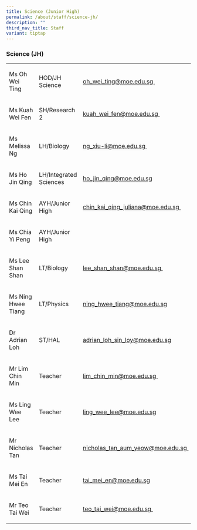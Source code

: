 ```yaml
---
title: Science (Junior High)
permalink: /about/staff/science-jh/
description: ""
third_nav_title: Staff
variant: tiptap
---
```

<h3>Science (JH)</h3><table><tbody><tr><td rowspan="1" colspan="1"><p>Ms Oh Wei Ting</p></td><td rowspan="1" colspan="1"><p>HOD/JH Science</p></td><td rowspan="1" colspan="1"><p><a href="mailto:oh_wei_ting@moe.edu.sg" rel="noopener noreferrer nofollow" target="_blank">oh_wei_ting@moe.edu.sg&nbsp;</a></p></td></tr><tr><td rowspan="1" colspan="1"><p>Ms Kuah Wei Fen</p></td><td rowspan="1" colspan="1"><p>SH/Research 2</p></td><td rowspan="1" colspan="1"><p><a href="mailto:kuah_wei_fen@moe.edu.sg" rel="noopener noreferrer nofollow" target="_blank">kuah_wei_fen@moe.edu.sg&nbsp;</a></p></td></tr><tr><td rowspan="1" colspan="1"><p>Ms Melissa Ng</p></td><td rowspan="1" colspan="1"><p>LH/Biology</p></td><td rowspan="1" colspan="1"><p><a href="mailto:ng_xiu-li@moe.edu.sg" rel="noopener noreferrer nofollow" target="_blank">ng_xiu-li@moe.edu.sg&nbsp;</a></p></td></tr><tr><td rowspan="1" colspan="1"><p>Ms Ho Jin Qing</p></td><td rowspan="1" colspan="1"><p>LH/Integrated Sciences</p></td><td rowspan="1" colspan="1"><p><a href="mailto:ho_jin_qing@moe.edu.sg" rel="noopener noreferrer nofollow" target="_blank">ho_jin_qing@moe.edu.sg</a></p></td></tr><tr><td rowspan="1" colspan="1"><p>Ms Chin Kai Qing</p></td><td rowspan="1" colspan="1"><p>AYH/Junior High</p></td><td rowspan="1" colspan="1"><p><a href="mailto:chin_kai_qing_juliana@moe.edu.sg" rel="noopener noreferrer nofollow" target="_blank">chin_kai_qing_juliana@moe.edu.sg&nbsp;</a></p></td></tr><tr><td rowspan="1" colspan="1"><p>Ms Chia Yi Peng</p></td><td rowspan="1" colspan="1"><p>AYH/Junior High</p></td><td rowspan="1" colspan="1"><p></p></td></tr><tr><td rowspan="1" colspan="1"><p>Ms Lee Shan Shan</p></td><td rowspan="1" colspan="1"><p>LT/Biology</p></td><td rowspan="1" colspan="1"><p><a href="mailto:lee_shan_shan@moe.edu.sg" rel="noopener noreferrer nofollow" target="_blank">lee_shan_shan@moe.edu.sg&nbsp;</a></p></td></tr><tr><td rowspan="1" colspan="1"><p>Ms Ning Hwee Tiang</p></td><td rowspan="1" colspan="1"><p>LT/Physics</p></td><td rowspan="1" colspan="1"><p><a href="mailto:ning_hwee_tiang@moe.edu.sg" rel="noopener noreferrer nofollow" target="_blank">ning_hwee_tiang@moe.edu.sg</a></p></td></tr><tr><td rowspan="1" colspan="1"><p>Dr Adrian Loh</p></td><td rowspan="1" colspan="1"><p>ST/HAL</p></td><td rowspan="1" colspan="1"><p><a href="mailto:adrian_loh_sin_loy@moe.edu.sg" rel="noopener noreferrer nofollow" target="_blank">adrian_loh_sin_loy@moe.edu.sg</a></p></td></tr><tr><td rowspan="1" colspan="1"><p>Mr Lim Chin Min</p></td><td rowspan="1" colspan="1"><p>Teacher</p></td><td rowspan="1" colspan="1"><p><a href="mailto:lim_chin_min@moe.edu.sg" rel="noopener noreferrer nofollow" target="_blank">lim_chin_min@moe.edu.sg&nbsp;</a></p></td></tr><tr><td rowspan="1" colspan="1"><p>Ms Ling Wee Lee</p></td><td rowspan="1" colspan="1"><p>Teacher</p></td><td rowspan="1" colspan="1"><p><a href="mailto:ling_wee_lee@moe.edu.sg" rel="noopener noreferrer nofollow" target="_blank">ling_wee_lee@moe.edu.sg</a></p></td></tr><tr><td rowspan="1" colspan="1"><p>Mr Nicholas Tan</p></td><td rowspan="1" colspan="1"><p>Teacher</p></td><td rowspan="1" colspan="1"><p><a href="mailto:nicholas_tan_aum_yeow@moe.edu.sg" rel="noopener noreferrer nofollow" target="_blank">nicholas_tan_aum_yeow@moe.edu.sg&nbsp;</a></p></td></tr><tr><td rowspan="1" colspan="1"><p>Ms Tai Mei En</p></td><td rowspan="1" colspan="1"><p>Teacher</p></td><td rowspan="1" colspan="1"><p><a href="mailto:tai_mei_en@moe.edu.sg" rel="noopener noreferrer nofollow" target="_blank">tai_mei_en@moe.edu.sg</a></p></td></tr><tr><td rowspan="1" colspan="1"><p>Mr Teo Tai Wei</p></td><td rowspan="1" colspan="1"><p>Teacher</p></td><td rowspan="1" colspan="1"><p><a href="mailto:teo_tai_wei@moe.edu.sg" rel="noopener noreferrer nofollow" target="_blank">teo_tai_wei@moe.edu.sg&nbsp;</a></p></td></tr></tbody></table><p></p>